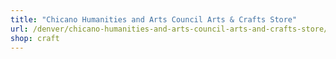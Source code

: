```yaml
---
title: "Chicano Humanities and Arts Council Arts & Crafts Store"
url: /denver/chicano-humanities-and-arts-council-arts-and-crafts-store/
shop: craft
---
```

